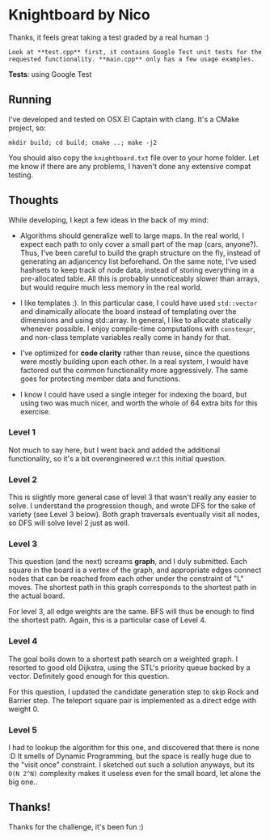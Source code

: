 # Knightboard by Nico

Thanks, it feels great taking a test graded by a real human :)

```
Look at **test.cpp** first, it contains Google Test unit tests for the requested functionality. **main.cpp** only has a few usage examples.
```

**Tests**: using Google Test

## Running

I've developed and tested on OSX El Captain with clang. It's a CMake project, so:

``
mkdir build; cd build; cmake ..; make -j2
``

You should also copy the `knightboard.txt` file over to your home folder. Let me know if there are any problems, I haven't done any extensive compat testing.

## Thoughts

While developing, I kept a few ideas in the back of my mind:

- Algorithms should generalize well to large maps. In the real world, I expect each path to only cover a small part of the map (cars, anyone?). Thus, I've been careful to build the graph structure on the fly, instead of generating an adjancency list beforehand. On the same note, I've used hashsets to keep track of node data, instead of storing everything in a pre-allocated table. All this is probably unnoticeably slower than arrays, but would require much less memory in the real world.

- I like templates :). In this particular case, I could have used `std::vector` and dinamically allocate the board instead of templating over the dimensions and using std::array. In general, I like to allocate statically whenever possible. I enjoy compile-time computations with `constexpr`, and non-class template variables really come in handy for that.

- I've optimized for **code clarity** rather than reuse, since the questions were mostly building upon each other. In a real system, I would have factored out the common functionality more aggressively. The same goes for protecting member data and functions.

- I know I could have used a single integer for indexing the board, but using two was much nicer, and worth the whole of 64 extra bits for this exercise.

### Level 1

Not much to say here, but I went back and added the additional functionality, so it's a bit overengineered w.r.t this initial question.

### Level 2

This is slightly more general case of level 3 that wasn't really any easier to solve. I understand the progression though, and wrote DFS for the sake of variety (see Level 3 below). Both graph traversals eventually visit all nodes, so DFS will solve level 2 just as well.

### Level 3

This question (and the next) screams **graph**, and I duly submitted. Each square in the board is a vertex of the graph, and appropriate edges connect nodes that can be reached from each other under the constraint of "L" moves. The shortest path in this graph corresponds to the shortest path in the actual board.

For level 3, all edge weights are the same. BFS will thus be enough to find the shortest path. Again, this is a particular case of Level 4.

### Level 4

The goal boils down to a shortest path search on a weighted graph. I resorted to good old Dijkstra, using the STL's priority queue backed by a vector. Definitely good enough for this question.

For this question, I updated the candidate generation step to skip Rock and Barrier step. The teleport square pair is implemented as a direct edge with weight 0.

### Level 5

I had to lookup the algorithm for this one, and discovered that there is none :D It smells of Dynamic Programming, but the space is really huge due to the "visit once" constraint. I sketched out such a solution anyways, but its `O(N 2^N)` complexity makes it useless even for the small board, let alone the big one..

## Thanks!

Thanks for the challenge, it's been fun :) 
